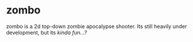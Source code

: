 # zombo
zombo is a 2d top-down zombie apocalypse shooter. Its still heavily under development, but its _kinda fun...?_
